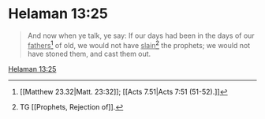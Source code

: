 # Helaman 13:25

> And now when ye talk, ye say: If our days had been in the days of our <u>fathers</u>[^a] of old, we would not have <u>slain</u>[^b] the prophets; we would not have stoned them, and cast them out.

[Helaman 13:25](https://www.churchofjesuschrist.org/study/scriptures/bofm/hel/13?lang=eng&id=p25#p25)


[^a]: [[Matthew 23.32|Matt. 23:32]]; [[Acts 7.51|Acts 7:51 (51-52).]]
[^b]: TG [[Prophets, Rejection of]].
